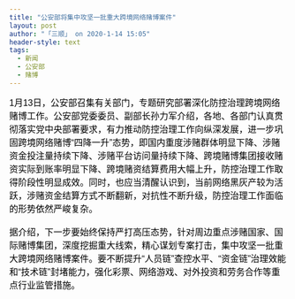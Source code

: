 ```yaml
---
title: "公安部将集中攻坚一批重大跨境网络赌博案件"
layout: post
author: "「三顺」 on 2020-1-14 15:05"
header-style: text
tags:
  - 新闻
  - 公安部
  - 赌博
---
```


<head></head>
<body>
 <div align="left"> 
  <font color="#000"><font face="微软雅黑, Tahoma, Helvetica, Arial, 宋体, sans-serif"><font style="font-size:16px">1月13日，公安部召集有关部门，专题研究部署深化防控治理跨境网络赌博工作。公安部党委委员、副部长孙力军介绍，各地、各部门认真贯彻落实党中央部署要求，有力推动防控治理工作向纵深发展，进一步巩固跨境网络赌博“四降一升”态势，即国内重度涉赌群体明显下降、涉赌资金投注量持续下降、涉赌平台访问量持续下降、跨境赌博集团接收赌资实际到账率明显下降、跨境赌资结算费用大幅上升，防控治理工作取得阶段性明显成效。同时，也应当清醒认识到，当前网络黑灰产较为活跃，涉赌资金结算方式不断翻新，对抗性不断升级，防控治理工作面临的形势依然严峻复杂。</font></font></font> 
 </div> 
 <div align="left"> 
  <font color="#000"><font face="微软雅黑, Tahoma, Helvetica, Arial, 宋体, sans-serif"><font style="font-size:16px"><br> 据介绍，下一步要始终保持严打高压态势，针对周边重点涉赌国家、国际赌博集团，深度挖掘重大线索，精心谋划专案打击，集中攻坚一批重大跨境网络赌博案件。要不断提升“人员链”查控水平、“资金链”治理效能和“技术链”封堵能力，强化彩票、网络游戏、对外投资和劳务合作等重点行业监管措施。</font></font></font> 
 </div>
 <br>
</body>


